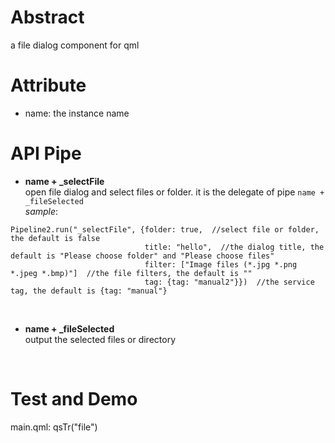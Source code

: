 # Abstract
a file dialog component for qml  

# Attribute
* name: the instance name  

# API Pipe
* **name + _selectFile**  
open file dialog and select files or folder. it is the delegate of pipe `name + _fileSelected`  
_sample_:  
```
Pipeline2.run("_selectFile", {folder: true,  //select file or folder, the default is false
                              title: "hello",  //the dialog title, the default is "Please choose folder" and "Please choose files"
                              filter: ["Image files (*.jpg *.png *.jpeg *.bmp)"]  //the file filters, the default is ""
                              tag: {tag: "manual2"}})  //the service tag, the default is {tag: "manual"}
```  
</br>

* **name + _fileSelected**  
output the selected files or directory  
</br>

# Test and Demo
main.qml: qsTr("file")  
</br>